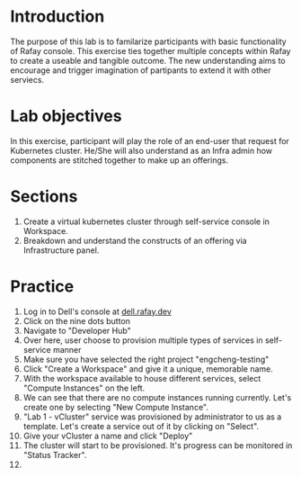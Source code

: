 # Introduction
The purpose of this lab is to familarize participants with basic functionality of Rafay console. 
This exercise ties together multiple concepts within Rafay to create a useable and tangible outcome.
The new understanding aims to encourage and trigger imagination of partipants to extend it with other serviecs.

# Lab objectives
In this exercise, participant will play the role of an end-user that request for Kubernetes cluster.
He/She will also understand as an Infra admin how components are stitched together to make up an offerings.

# Sections
1. Create a virtual kubernetes cluster through self-service console in Workspace.
2. Breakdown and understand the constructs of an offering via Infrastructure panel.

# Practice
1. Log in to Dell's console at [dell.rafay.dev](https://dell.rafay.dev)
2. Click on the nine dots button
3. Navigate to "Developer Hub" 
4. Over here, user choose to provision multiple types of services in self-service manner
5. Make sure you have selected the right project "engcheng-testing"
6. Click "Create a Workspace" and give it a unique, memorable name.
7. With the workspace available to house different services, select "Compute Instances" on the left.
8. We can see that there are no compute instances running currently. Let's create one by selecting "New Compute Instance".
9. "Lab 1 - vCluster" service was provisioned by administrator to us as a template. Let's create a service out of it by clicking on "Select".
10. Give your vCluster a name and click "Deploy"
11. The cluster will start to be provisioned. It's progress can be monitored in "Status Tracker".
12. 

